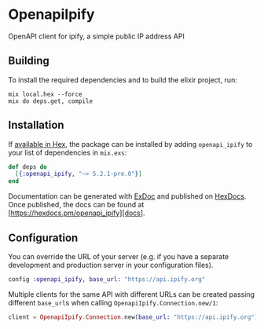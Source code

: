 # OpenapiIpify

OpenAPI client for ipify, a simple public IP address API

## Building

To install the required dependencies and to build the elixir project, run:

```console
mix local.hex --force
mix do deps.get, compile
```

## Installation

If [available in Hex][], the package can be installed by adding `openapi_ipify` to
your list of dependencies in `mix.exs`:

```elixir
def deps do
  [{:openapi_ipify, "~> 5.2.1-pre.0"}]
end
```

Documentation can be generated with [ExDoc][] and published on [HexDocs][]. Once published, the docs can be found at
[https://hexdocs.pm/openapi_ipify][docs].

## Configuration

You can override the URL of your server (e.g. if you have a separate development and production server in your
configuration files).

```elixir
config :openapi_ipify, base_url: "https://api.ipify.org"
```

Multiple clients for the same API with different URLs can be created passing different `base_url`s when calling
`OpenapiIpify.Connection.new/1`:

```elixir
client = OpenapiIpify.Connection.new(base_url: "https://api.ipify.org")
```

[exdoc]: https://github.com/elixir-lang/ex_doc
[hexdocs]: https://hexdocs.pm
[available in hex]: https://hex.pm/docs/publish
[docs]: https://hexdocs.pm/openapi_ipify
